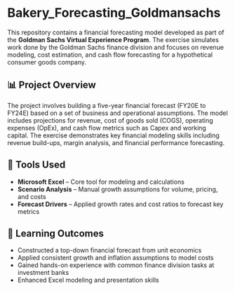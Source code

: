 # Bakery_Forecasting_Goldmansachs
This repository contains a financial forecasting model developed as part of the **Goldman Sachs Virtual Experience Program**. The exercise simulates work done by the Goldman Sachs finance division and focuses on revenue modeling, cost estimation, and cash flow forecasting for a hypothetical consumer goods company.

## 📊 Project Overview

The project involves building a five-year financial forecast (FY20E to FY24E) based on a set of business and operational assumptions. The model includes projections for revenue, cost of goods sold (COGS), operating expenses (OpEx), and cash flow metrics such as Capex and working capital. The exercise demonstrates key financial modeling skills including revenue build-ups, margin analysis, and financial performance forecasting.

## 🔧 Tools Used

- **Microsoft Excel** – Core tool for modeling and calculations
- **Scenario Analysis** – Manual growth assumptions for volume, pricing, and costs
- **Forecast Drivers** – Applied growth rates and cost ratios to forecast key metrics

## 💼 Learning Outcomes

- Constructed a top-down financial forecast from unit economics
- Applied consistent growth and inflation assumptions to model costs
- Gained hands-on experience with common finance division tasks at investment banks
- Enhanced Excel modeling and presentation skills
